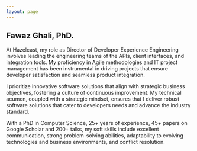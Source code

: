 ```yaml
---
layout: page
---
```



Fawaz Ghali, PhD.
--

At Hazelcast, my role as Director of Developer Experience Engineering involves leading the engineering teams of the APIs, client interfaces, and integration tools. My proficiency in Agile methodologies and IT project management has been instrumental in driving projects that ensure developer satisfaction and seamless product integration.

I prioritize innovative software solutions that align with strategic business objectives, fostering a culture of continuous improvement. My technical acumen, coupled with a strategic mindset, ensures that I deliver robust software solutions that cater to developers needs and advance the industry standard.

With a PhD in Computer Science, 25+ years of experience, 45+ papers on Google Scholar and 200+ talks, my soft skills include excellent communication, strong problem-solving abilities, adaptability to evolving technologies and business environments, and conflict resolution.
